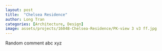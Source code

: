 ```yaml
---
layout: post
title:  "Chelsea Residence"
author: Long Tran
categories: [Architecture, Design]
image: assets/projects/1604B-Chelsea-Residence/PK-view 3 v3 ff.jpg
---
```


Random comment abc xyz
